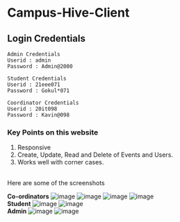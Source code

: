 # Campus-Hive-Client

## Login Credentials

```
Admin Credentials
Userid : admin
Password : Admin@2000
```
```
Student Credentials
Userid : 21eee071
Password : Gokul*071
```
```
Coordinator Credentials
Userid : 20it098
Password : Kavin@098
```

### Key Points on this website
1. Responsive
2. Create, Update, Read and Delete of Events and Users.
3. Works well with corner cases.

<br>Here are some of the screenshots
</br>

**Co-ordinators**
![image](https://user-images.githubusercontent.com/90179632/236603434-cda0fb16-de7a-4ab7-82fb-9cc2da39dd57.png)
![image](https://user-images.githubusercontent.com/90179632/236603442-768ae53f-ae87-4dea-a35e-d9b4f857ff98.png)
![image](https://user-images.githubusercontent.com/90179632/236603475-c4e956c4-6dd2-43bf-bca2-c6b497881c24.png)
![image](https://user-images.githubusercontent.com/90179632/236603648-bc9f2f02-529f-430f-bc5f-9738225f2d6c.png)
</br>
**Student**
![image](https://user-images.githubusercontent.com/90179632/236603780-11578f4a-fdd9-41e5-b027-c01b5caa8afb.png)
![image](https://user-images.githubusercontent.com/90179632/236603841-fc2356af-fd27-4690-9d36-ad120687c4ef.png)
</br>
**Admin**
![image](https://user-images.githubusercontent.com/90179632/236604163-1da12e4a-e30a-4df7-840d-1d40624bb2f1.png)
![image](https://user-images.githubusercontent.com/90179632/236604257-eb6ef7e0-bda9-4acc-8ce3-2b77f90f39c5.png)
